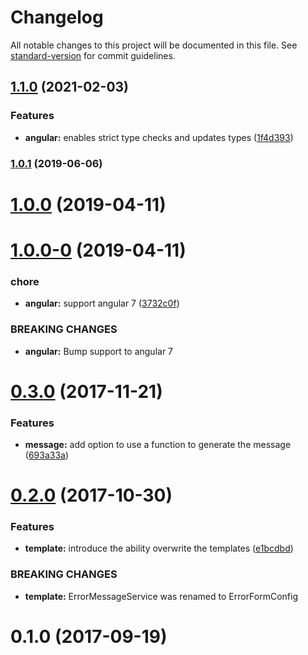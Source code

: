 # Changelog

All notable changes to this project will be documented in this file. See [standard-version](https://github.com/conventional-changelog/standard-version) for commit guidelines.

## [1.1.0](https://github.com/mmmichl/ngx-form-error/compare/v1.0.1...v1.1.0) (2021-02-03)


### Features

* **angular:** enables strict type checks and updates types ([1f4d393](https://github.com/mmmichl/ngx-form-error/commit/1f4d393))



### [1.0.1](https://github.com/mmmichl/ngx-form-error/compare/v1.0.0...v1.0.1) (2019-06-06)



# [1.0.0](https://github.com/mmmichl/ngx-form-error/compare/v1.0.0-0...v1.0.0) (2019-04-11)



# [1.0.0-0](https://github.com/mmmichl/ngx-form-error/compare/v0.3.0...v1.0.0-0) (2019-04-11)


### chore

* **angular:** support angular 7 ([3732c0f](https://github.com/mmmichl/ngx-form-error/commit/3732c0f))


### BREAKING CHANGES

* **angular:** Bump support to angular 7



<a name="0.3.0"></a>
# [0.3.0](https://github.com/mmmichl/ngx-form-error/compare/v0.2.0...v0.3.0) (2017-11-21)


### Features

* **message:** add option to use a function to generate the message ([693a33a](https://github.com/mmmichl/ngx-form-error/commit/693a33a))



<a name="0.2.0"></a>
# [0.2.0](https://github.com/mmmichl/ngx-form-error/compare/v0.1.0...v0.2.0) (2017-10-30)


### Features

* **template:** introduce the ability overwrite the templates ([e1bcdbd](https://github.com/mmmichl/ngx-form-error/commit/e1bcdbd))


### BREAKING CHANGES

* **template:** ErrorMessageService was renamed to ErrorFormConfig



<a name="0.1.0"></a>
# 0.1.0 (2017-09-19)
